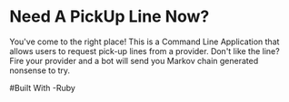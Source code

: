 # Need A PickUp Line Now?

You've come to the right place! This is a Command Line Application that allows users to request pick-up lines from a provider. Don't like the line? Fire your provider and a bot will send you Markov chain generated nonsense to try.

#Built With
-Ruby

